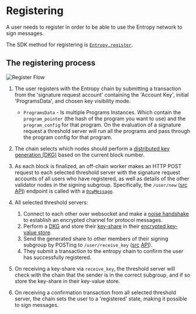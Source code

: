 # Registering

A user needs to register in order to be able to use the Entropy network to sign messages.

The SDK method for registering is [`Entropy.register`](https://entropy-api-docs.vercel.app/entropy-js/classes/core.default.html#register).

## The registering process

![Register Flow](/sequenceDiagrams/register.svg)

1. The user registers with the Entropy chain by submitting a transaction from the 'signature request account' containing the 'Account Key', initial 'ProgramsData', and chosen key visibility mode. 
    * ```ProgramsData``` - Is multiple Programs Instances. Which contain the ```program_pointer``` (the hash of the program you want to use) and the ```program_config``` for that program. On the evaluation of a signature request a threshold server will run all the programs and pass through the program config for that program.

1. The chain selects which nodes should perform a [distributed key generation (DKG)](https://docs.rs/synedrion/latest/synedrion/sessions/fn.make_key_gen_session.html) based on the current block number.
1. As each block is finalized, an off-chain worker makes an HTTP POST request to each selected threshold server with the signature request accounts of all users who have registered, as well as details of the other validator nodes in the signing subgroup. Specifically, the `/user/new` ([src](https://github.com/entropyxyz/entropy-core/blob/master/crypto/server/src/user/api.rs) [API](https://docs-api-entropy-core.vercel.app/server/user/api/fn.new_user.html)) endpoint is called with a [`OcwMessage`](https://docs-api-entropy-core.vercel.app/entropy_shared/types/struct.OcwMessage.html).
1. All selected threshold servers:
    1. Connect to each other over websocket and make a [noise handshake](https://noiseprotocol.org/noise.html) to establish an encrypted channel for protocol messages.
    1. Perform a [DKG](https://docs-api-synedrion.vercel.app/synedrion/sessions/fn.make_keygen_and_aux_session.html) and store their [key-share](https://docs-api-synedrion.vercel.app/synedrion/struct.KeyShare.html) in their [encrypted key-value store](https://docs-api-entropy-core.vercel.app/kvdb/index.html).
    1. Send the generated share to other members of their signing subgroup by POSTing to `/user/receive_key` ([src](https://github.com/entropyxyz/entropy-core/blob/master/crates/threshold-signature-server/src/user/api.rs) [API](https://docs-api-entropy-core.vercel.app/server/user/api/fn.receive_key.html)).
    1. They submit a transaction to the entropy chain to confirm the user has successfully registered.
1. On receiving a key-share via `receive_key`, the threshold server will check with the chain that the sender is in the correct subgroup, and if so store the key-share in their key-value store.
1. On receiving a confirmation transaction from all selected threshold server, the chain sets the user to a 'registered' state, making it possible to sign messages. 
